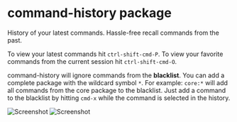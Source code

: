 # command-history package

History of your latest commands. Hassle-free recall commands from the past.

To view your latest commands hit `ctrl-shift-cmd-P`.
To view your favorite commands from the current session hit `ctrl-shift-cmd-O`.

command-history will ignore commands from the **blacklist**. You can add a complete package with the wildcard symbol `*`. For example: `core:*` will add all commands from the core package to the blacklist.
Just add a command to the blacklist by hitting `cmd-x` while the command is selected in the history.



![Screenshot](http://i.giphy.com/d1E0PV0FBXCpRFAY.gif)
![Screenshot](http://i.giphy.com/l0Ex9LVVCyB2D7Eha.gif)
